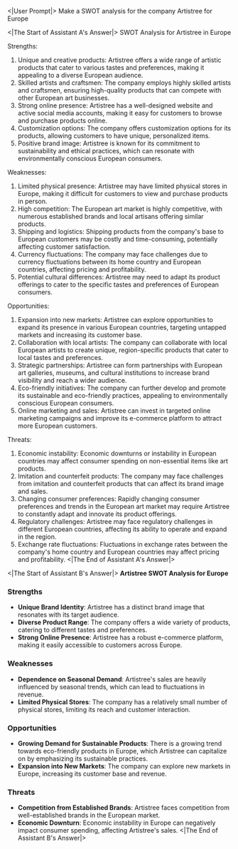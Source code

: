 <|User Prompt|>
Make a SWOT analysis for the company Artistree for Europe

<|The Start of Assistant A's Answer|>
SWOT Analysis for Artistree in Europe

Strengths:
1. Unique and creative products: Artistree offers a wide range of artistic products that cater to various tastes and preferences, making it appealing to a diverse European audience.
2. Skilled artists and craftsmen: The company employs highly skilled artists and craftsmen, ensuring high-quality products that can compete with other European art businesses.
3. Strong online presence: Artistree has a well-designed website and active social media accounts, making it easy for customers to browse and purchase products online.
4. Customization options: The company offers customization options for its products, allowing customers to have unique, personalized items.
5. Positive brand image: Artistree is known for its commitment to sustainability and ethical practices, which can resonate with environmentally conscious European consumers.

Weaknesses:
1. Limited physical presence: Artistree may have limited physical stores in Europe, making it difficult for customers to view and purchase products in person.
2. High competition: The European art market is highly competitive, with numerous established brands and local artisans offering similar products.
3. Shipping and logistics: Shipping products from the company's base to European customers may be costly and time-consuming, potentially affecting customer satisfaction.
4. Currency fluctuations: The company may face challenges due to currency fluctuations between its home country and European countries, affecting pricing and profitability.
5. Potential cultural differences: Artistree may need to adapt its product offerings to cater to the specific tastes and preferences of European consumers.

Opportunities:
1. Expansion into new markets: Artistree can explore opportunities to expand its presence in various European countries, targeting untapped markets and increasing its customer base.
2. Collaboration with local artists: The company can collaborate with local European artists to create unique, region-specific products that cater to local tastes and preferences.
3. Strategic partnerships: Artistree can form partnerships with European art galleries, museums, and cultural institutions to increase brand visibility and reach a wider audience.
4. Eco-friendly initiatives: The company can further develop and promote its sustainable and eco-friendly practices, appealing to environmentally conscious European consumers.
5. Online marketing and sales: Artistree can invest in targeted online marketing campaigns and improve its e-commerce platform to attract more European customers.

Threats:
1. Economic instability: Economic downturns or instability in European countries may affect consumer spending on non-essential items like art products.
2. Imitation and counterfeit products: The company may face challenges from imitation and counterfeit products that can affect its brand image and sales.
3. Changing consumer preferences: Rapidly changing consumer preferences and trends in the European art market may require Artistree to constantly adapt and innovate its product offerings.
4. Regulatory challenges: Artistree may face regulatory challenges in different European countries, affecting its ability to operate and expand in the region.
5. Exchange rate fluctuations: Fluctuations in exchange rates between the company's home country and European countries may affect pricing and profitability.
<|The End of Assistant A's Answer|>

<|The Start of Assistant B's Answer|>
**Artistree SWOT Analysis for Europe**

### **Strengths**

- **Unique Brand Identity**: Artistree has a distinct brand image that resonates with its target audience.
- **Diverse Product Range**: The company offers a wide variety of products, catering to different tastes and preferences.
- **Strong Online Presence**: Artistree has a robust e-commerce platform, making it easily accessible to customers across Europe.

### **Weaknesses**

- **Dependence on Seasonal Demand**: Artistree's sales are heavily influenced by seasonal trends, which can lead to fluctuations in revenue.
- **Limited Physical Stores**: The company has a relatively small number of physical stores, limiting its reach and customer interaction.

### **Opportunities**

- **Growing Demand for Sustainable Products**: There is a growing trend towards eco-friendly products in Europe, which Artistree can capitalize on by emphasizing its sustainable practices.
- **Expansion into New Markets**: The company can explore new markets in Europe, increasing its customer base and revenue.

### **Threats**

- **Competition from Established Brands**: Artistree faces competition from well-established brands in the European market.
- **Economic Downturn**: Economic instability in Europe can negatively impact consumer spending, affecting Artistree's sales.
<|The End of Assistant B's Answer|>